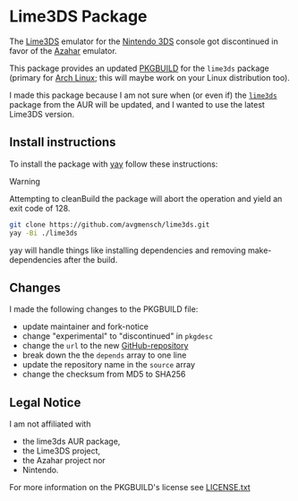 # Lime3DS Package

The [Lime3DS](https://github.com/Lime3DS/lime3ds-archive) emulator for the [Nintendo 3DS](https://wikipedia.org/wiki/Nintendo_3DS) console got discontinued in favor of the [Azahar](https://github.com/azahar-emu/azahar) emulator.

This package provides an updated [PKGBUILD](https://wiki.archlinux.org/title/PKGBUILD) for the `lime3ds` package (primary for [Arch Linux](https://archlinux.org/); this will maybe work on your Linux distribution too).

I made this package because I am not sure when (or even if) the [`lime3ds`](https://aur.archlinux.org/packages/lime3ds) package from the AUR will be updated, and I wanted to use the latest Lime3DS version.

## Install instructions

To install the package with [yay](https://github.com/Jguer/yay) follow these instructions:

> [!WARNING]  
> Attempting to cleanBuild the package will abort the operation and yield an exit code of 128.

```sh
git clone https://github.com/avgmensch/lime3ds.git
yay -Bi ./lime3ds
```

yay will handle things like installing dependencies and removing make-dependencies after the build.

## Changes

I made the following changes to the PKGBUILD file:

- update maintainer and fork-notice
- change "experimental" to "discontinued" in `pkgdesc`
- change the `url` to the new [GitHub-repository](https://github.com/Lime3DS/lime3ds-archive)
- break down the the `depends` array to one line
- update the repository name in the `source` array
- change the checksum from MD5 to SHA256

## Legal Notice

I am not affiliated with

- the lime3ds AUR package,
- the Lime3DS project,
- the Azahar project nor
- Nintendo.

For more information on the PKGBUILD's license see [LICENSE.txt](./LICENSE.txt)